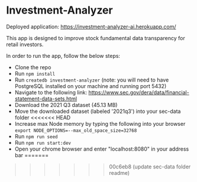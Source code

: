 # Investment-Analyzer

Deployed application: https://investment-analyzer-ai.herokuapp.com/

This app is designed to improve stock fundamental data transparency for retail investors.

In order to run the app, follow the below steps:

- Clone the repo
- Run `npm install`
- Run `createdb investment-analyzer` (note: you will need to have PostgreSQL installed on your machine and running port 5432)
- Navigate to the following link: https://www.sec.gov/dera/data/financial-statement-data-sets.html
- Download the 2021 Q3 dataset (45.13 MB)
- Move the downloaded dataset (labeled '2021q3') into your sec-data folder
<<<<<<< HEAD
- Increase max Node memory by typing the following into your browser `export NODE_OPTIONS=--max_old_space_size=32768`
- Run `npm run seed`
- Run `npm run start:dev`
- Open your chrome browser and enter "localhost:8080" in your address bar
=======
>>>>>>> 00c6eb8 (update sec-data folder readme)



